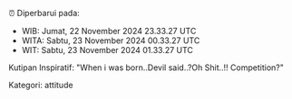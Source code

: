 ⏰ Diperbarui pada:
- WIB: Jumat, 22 November 2024 23.33.27 UTC
- WITA: Sabtu, 23 November 2024 00.33.27 UTC
- WIT: Sabtu, 23 November 2024 01.33.27 UTC

Kutipan Inspiratif:
"When i was born..Devil said..?Oh Shit..!! Competition?"


Kategori: attitude

